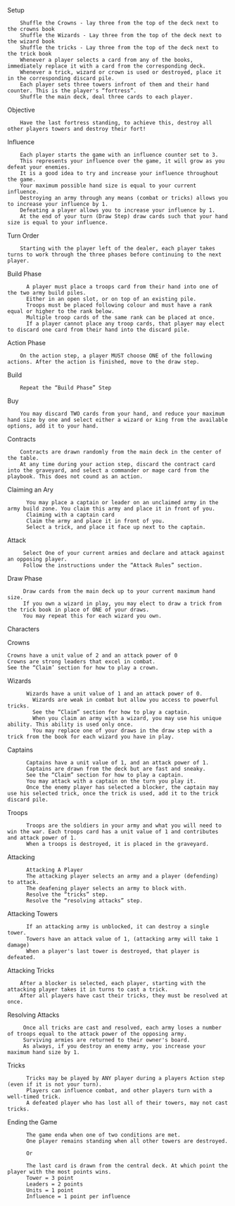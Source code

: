 Setup

        Shuffle the Crowns - lay three from the top of the deck next to the crowns book
        Shuffle the Wizards - Lay three from the top of the deck next to the wizard book
        Shuffle the tricks - Lay three from the top of the deck next to the trick book
        Whenever a player selects a card from any of the books, immediately replace it with a card from the corresponding deck.
        Whenever a trick, wizard or crown is used or destroyed, place it in the corresponding discard pile.
        Each player sets three towers infront of them and their hand counter. This is the player's “fortress”. 
        Shuffle the main deck, deal three cards to each player. 

Objective

        Have the last fortress standing, to achieve this, destroy all other players towers and destroy their fort!

Influence 

        Each player starts the game with an influence counter set to 3. 
        This represents your influence over the game, it will grow as you defeat your enemies. 
        It is a good idea to try and increase your influence throughout the game.
        Your maximum possible hand size is equal to your current influence. 
        Destroying an army through any means (combat or tricks) allows you to increase your influence by 1.
        Defeating a player allows you to increase your influence by 1. 
        At the end of your turn (Draw Step) draw cards such that your hand size is equal to your influence.


Turn Order

        Starting with the player left of the dealer, each player takes turns to work through the three phases before continuing to the next player.  

Build Phase

          A player must place a troops card from their hand into one of the two army build piles.
          Either in an open slot, or on top of an existing pile. 
          Troops must be placed following colour and must have a rank equal or higher to the rank below.
          Multiple troop cards of the same rank can be placed at once. 
          If a player cannot place any troop cards, that player may elect to discard one card from their hand into the discard pile. 


Action Phase
 
        On the action step, a player MUST choose ONE of the following actions. After the action is finished, move to the draw step.

Build
  
        Repeat the “Build Phase” Step

Buy
  
        You may discard TWO cards from your hand, and reduce your maximum hand size by one and select either a wizard or king from the available options, add it to your hand. 

Contracts

        Contracts are drawn randomly from the main deck in the center of the table.
        At any time during your action step, discard the contract card into the graveyard, and select a commander or mage card from the playbook. This does not cound as an action.

Claiming an Ary
          
          You may place a captain or leader on an unclaimed army in the army build zone. You claim this army and place it in front of you. 
          Claiming with a captain card
          Claim the army and place it in front of you.
          Select a trick, and place it face up next to the captain.
Attack
 
         Select One of your current armies and declare and attack against an opposing player. 
         Follow the instructions under the “Attack Rules” section.


Draw Phase
  
         Draw cards from the main deck up to your current maximum hand size. 
         If you own a wizard in play, you may elect to draw a trick from the trick book in place of ONE of your draws.
         You may repeat this for each wizard you own. 



Characters

Crowns
    
    Crowns have a unit value of 2 and an attack power of 0
    Crowns are strong leaders that excel in combat. 
    See the “Claim’ section for how to play a crown.

Wizards
  
          Wizards have a unit value of 1 and an attack power of 0.
            Wizards are weak in combat but allow you access to powerful tricks.
            See the “Claim” section for how to play a captain.
            When you claim an army with a wizard, you may use his unique ability. This ability is used only once. 
            You may replace one of your draws in the draw step with a trick from the book for each wizard you have in play. 

Captains
  
          Captains have a unit value of 1, and an attack power of 1.
          Captains are drawn from the deck but are fast and sneaky. 
          See the “Claim” section for how to play a captain.
          You may attack with a captain on the turn you play it.
          Once the enemy player has selected a blocker, the captain may use his selected trick, once the trick is used, add it to the trick discard pile. 

Troops
 
          Troops are the soldiers in your army and what you will need to win the war. Each troops card has a unit value of 1 and contributes and attack power of 1.
          When a troops is destroyed, it is placed in the graveyard.

Attacking
          
          Attacking A Player
          The attacking player selects an army and a player (defending)  to attack.
          The deafening player selects an army to block with.
          Resolve the “tricks” step.
          Resolve the “resolving attacks” step.


Attacking Towers
  
          If an attacking army is unblocked, it can destroy a single tower. 
          Towers have an attack value of 1, (attacking army will take 1 damage)
          When a player's last tower is destroyed, that player is defeated. 

Attacking Tricks
 
        After a blocker is selected, each player, starting with the attacking player takes it in turns to cast a trick. 
        After all players have cast their tricks, they must be resolved at once.


Resolving Attacks
 
         Once all tricks are cast and resolved, each army loses a number of troops equal to the attack power of the opposing army. 
         Surviving armies are returned to their owner's board. 
         As always, if you destroy an enemy army, you increase your maximum hand size by 1.

Tricks
  
          Tricks may be played by ANY player during a players Action step (even if it is not your turn).
          Players can influence combat, and other players turn with a well-timed trick.
          A defeated player who has lost all of their towers, may not cast tricks.

Ending the Game

          The game enda when one of two conditions are met.
          One player remains standing when all other towers are destroyed. 

          Or

          The last card is drawn from the central deck. At which point the player with the most points wins.
          Tower = 3 point
          Leaders = 2 points
          Units = 1 point
          Influence = 1 point per influence
